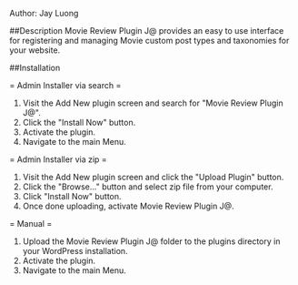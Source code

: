 Author: Jay Luong

##Description
Movie Review Plugin J@ provides an easy to use interface for registering and managing Movie custom post types and taxonomies for your website.

##Installation

= Admin Installer via search =
1. Visit the Add New plugin screen and search for "Movie Review Plugin J@".
2. Click the "Install Now" button.
3. Activate the plugin.
4. Navigate to the main Menu.

= Admin Installer via zip =
1. Visit the Add New plugin screen and click the "Upload Plugin" button.
2. Click the "Browse..." button and select zip file from your computer.
3. Click "Install Now" button.
4. Once done uploading, activate Movie Review Plugin J@.

= Manual =
1. Upload the Movie Review Plugin J@ folder to the plugins directory in your WordPress installation.
2. Activate the plugin.
3. Navigate to the main Menu.
